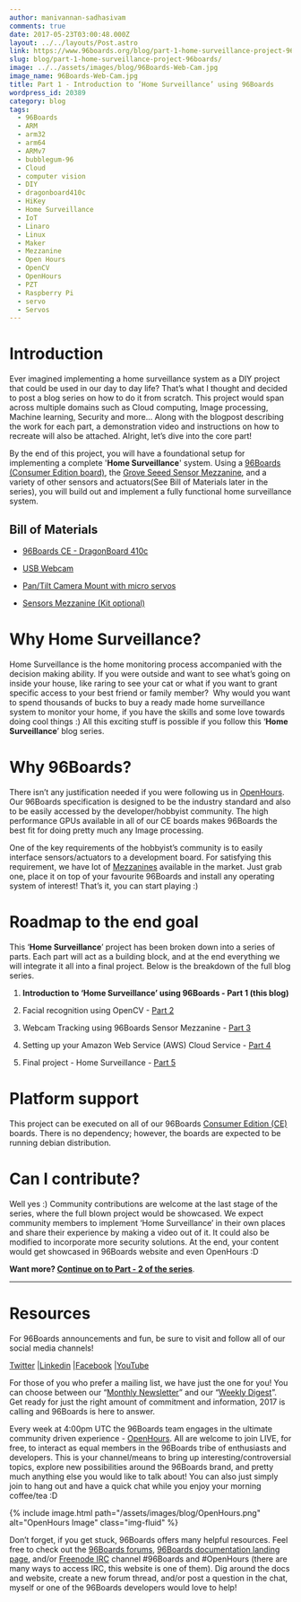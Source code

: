 ```yaml
---
author: manivannan-sadhasivam
comments: true
date: 2017-05-23T03:00:48.000Z
layout: ../../layouts/Post.astro
link: https://www.96boards.org/blog/part-1-home-surveillance-project-96boards/
slug: blog/part-1-home-surveillance-project-96boards/
image: ../../assets/images/blog/96Boards-Web-Cam.jpg
image_name: 96Boards-Web-Cam.jpg
title: Part 1 - Introduction to ‘Home Surveillance’ using 96Boards
wordpress_id: 20389
category: blog
tags:
  - 96Boards
  - ARM
  - arm32
  - arm64
  - ARMv7
  - bubblegum-96
  - Cloud
  - computer vision
  - DIY
  - dragonboard410c
  - HiKey
  - Home Surveillance
  - IoT
  - Linaro
  - Linux
  - Maker
  - Mezzanine
  - Open Hours
  - OpenCV
  - OpenHours
  - PZT
  - Raspberry Pi
  - servo
  - Servos
---
```


# **Introduction**

Ever imagined implementing a home surveillance system as a DIY project that could be used in our day to day life? That’s what I thought and decided to post a blog series on how to do it from scratch. This project would span across multiple domains such as Cloud computing, Image processing, Machine learning, Security and more… Along with the blogpost describing the work for each part, a demonstration video and instructions on how to recreate will also be attached. Alright, let’s dive into the core part!

By the end of this project, you will have a foundational setup for implementing a complete '**Home Surveillance**' system. Using a [96Boards (Consumer Edition board)](/products/ce/), the [Grove Seeed Sensor Mezzanine](/product/sensors-mezzanine/), and a variety of other sensors and actuators(See Bill of Materials later in the series), you will build out and implement a fully functional home surveillance system.

## Bill of Materials

- [96Boards CE - DragonBoard 410c](https://www.arrow.com/en/products/dragonboard410c/arrow-development-tools)

- [USB Webcam](https://www.logitech.com/en-in/product/hd-webcam-c270?crid=34)

- [Pan/Tilt Camera Mount with micro servos](https://www.arrow.com/en/products/1967/adafruit-industries)

- [Sensors Mezzanine (Kit optional)](https://www.seeedstudio.com/96Boards-Sensors-p-2617.html)

# **Why Home Surveillance?**

Home Surveillance is the home monitoring process accompanied with the decision making ability. If you were outside and want to see what’s going on inside your house, like raring to see your cat or what if you want to grant specific access to your best friend or family member?  Why would you want to spend thousands of bucks to buy a ready made home surveillance system to monitor your home, if you have the skills and some love towards doing cool things :) All this exciting stuff is possible if you follow this ‘**Home Surveillance**’ blog series.

# **Why 96Boards?**

There isn’t any justification needed if you were following us in [OpenHours](/). Our 96Boards specification is designed to be the industry standard and also to be easily accessed by the developer/hobbyist community. The high performance GPUs available in all of our CE boards makes 96Boards the best fit for doing pretty much any Image processing.

One of the key requirements of the hobbyist’s community is to easily interface sensors/actuators to a development board. For satisfying this requirement, we have lot of [Mezzanines](/products/mezzanine/) available in the market. Just grab one, place it on top of your favourite 96Boards and install any operating system of interest! That’s it, you can start playing :)

# **Roadmap to the end goal**

This ‘**Home Surveillance**’ project has been broken down into a series of parts. Each part will act as a building block, and at the end everything we will integrate it all into a final project. Below is the breakdown of the full blog series.

1. **Introduction to ‘Home Surveillance’ using 96Boards - Part 1 (this blog)**

2. Facial recognition using OpenCV - [Part 2](https://www.96boards.org/blog/part-2-home-surveillance-project-96boards/)

3. Webcam Tracking using 96Boards Sensor Mezzanine - [Part 3](https://www.96boards.org/blog/part-3-home-surveillance-project-96boards/)

4. Setting up your Amazon Web Service (AWS) Cloud Service - [Part 4](https://www.96boards.org/blog/part-4-home-surveillance-project-96boards/)

5. Final project - Home Surveillance - [Part 5](https://www.96boards.org/blog/part-5-home-surveillance-project-96boards/)

# **Platform support**

This project can be executed on all of our 96Boards [Consumer Edition (CE) ](/products/ce/)boards. There is no dependency; however, the boards are expected to be running debian distribution.

# **Can I contribute?**

Well yes :) Community contributions are welcome at the last stage of the series, where the full blown project would be showcased. We expect community members to implement ‘Home Surveillance’ in their own places and share their experience by making a video out of it. It could also be modified to incorporate more security solutions. At the end, your content would get showcased in 96Boards website and even OpenHours :D

**Want more? [Continue on to Part - 2 of the series](/blog/part-2-home-surveillance-project-96boards/)**.

---

# Resources

For 96Boards announcements and fun, be sure to visit and follow all of our social media channels!

[Twitter](https://twitter.com/96Boards) &#124;[Linkedin](https://www.linkedin.com/company/6637095?trk=tyah&trkInfo=clickedVertical%3Ashowcase%2CclickedEntityId%3A6637095%2Cidx%3A1-1-1%2CtarId%3A1483603913878%2Ctas%3A96boards) &#124;[Facebook](https://www.facebook.com/96Boards/) &#124;[YouTube](https://www.youtube.com/c/96boards)

For those of you who prefer a mailing list, we have just the one for you! You can choose between our “[Monthly Newsletter](/digest/)” and our “[Weekly Digest](/digest/)”. Get ready for just the right amount of commitment and information, 2017 is calling and 96Boards is here to answer.

Every week at 4:00pm UTC the 96Boards team engages in the ultimate community driven experience - [OpenHours](/). All are welcome to join LIVE, for free, to interact as equal members in the 96Boards tribe of enthusiasts and developers. This is your channel/means to bring up interesting/controversial topics, explore new possibilities around the 96Boards brand, and pretty much anything else you would like to talk about! You can also just simply join to hang out and have a quick chat while you enjoy your morning coffee/tea :D

{% include image.html path="/assets/images/blog/OpenHours.png" alt="OpenHours Image" class="img-fluid" %}

Don’t forget, if you get stuck, 96Boards offers many helpful resources. Feel free to check out the [96Boards forums](https://discuss.96boards.org/), [96Boards documentation landing page](https://github.com/96boards/documentation/), and/or [Freenode IRC](http://webchat.freenode.net/?channels=%2396boards) channel #96Boards and #OpenHours (there are many ways to access IRC, this website is one of them). Dig around the docs and website, create a new forum thread, and/or post a question in the chat, myself or one of the 96Boards developers would love to help!
